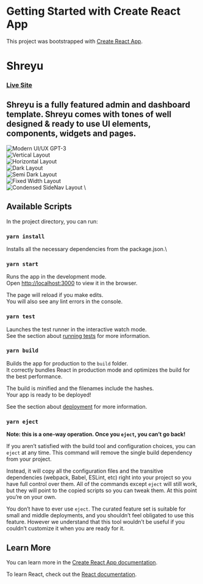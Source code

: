 # Getting Started with Create React App

This project was bootstrapped with [Create React App](https://github.com/facebook/create-react-app).


# Shreyu
### [Live Site](https://shreyu-react.coderthemes.com/auth/login)

## Shreyu is a fully featured admin and dashboard template. Shreyu comes with tones of well designed & ready to use UI elements, components, widgets and pages.


![Modern UI/UX GPT-3](https://shreyu-react.coderthemes.com/static/media/vertical-full-sm.b2bdd3a8.png) \
![Vertical Layout](https://shreyu-react.coderthemes.com/static/media/vertical-landing.856d474f.png) \
![Horizontal Layout](https://shreyu-react.coderthemes.com/static/media/horizontal-landing.55785693.png) \
![Dark Layout](https://shreyu-react.coderthemes.com/static/media/dark-landing.be0a133d.png) \
![Semi Dark Layout](https://shreyu-react.coderthemes.com/static/media/vertical-dark-sidebar-landing.6769371d.png) \
![Fixed Width Layout](https://shreyu-react.coderthemes.com/static/media/boxed-landing.64153460.png) \
![Condensed SideNav Layout](https://shreyu-react.coderthemes.com/static/media/vertical-condensed-landing.e38184af.png) \


## Available Scripts

In the project directory, you can run:

### `yarn install`

Installs all the necessary dependencies from the package.json.\

### `yarn start`

Runs the app in the development mode.\
Open [http://localhost:3000](http://localhost:3000) to view it in the browser.

The page will reload if you make edits.\
You will also see any lint errors in the console.

### `yarn test`

Launches the test runner in the interactive watch mode.\
See the section about [running tests](https://facebook.github.io/create-react-app/docs/running-tests) for more information.

### `yarn build`

Builds the app for production to the `build` folder.\
It correctly bundles React in production mode and optimizes the build for the best performance.

The build is minified and the filenames include the hashes.\
Your app is ready to be deployed!

See the section about [deployment](https://facebook.github.io/create-react-app/docs/deployment) for more information.

### `yarn eject`

**Note: this is a one-way operation. Once you `eject`, you can’t go back!**

If you aren’t satisfied with the build tool and configuration choices, you can `eject` at any time. This command will remove the single build dependency from your project.

Instead, it will copy all the configuration files and the transitive dependencies (webpack, Babel, ESLint, etc) right into your project so you have full control over them. All of the commands except `eject` will still work, but they will point to the copied scripts so you can tweak them. At this point you’re on your own.

You don’t have to ever use `eject`. The curated feature set is suitable for small and middle deployments, and you shouldn’t feel obligated to use this feature. However we understand that this tool wouldn’t be useful if you couldn’t customize it when you are ready for it.

## Learn More

You can learn more in the [Create React App documentation](https://facebook.github.io/create-react-app/docs/getting-started).

To learn React, check out the [React documentation](https://reactjs.org/).

